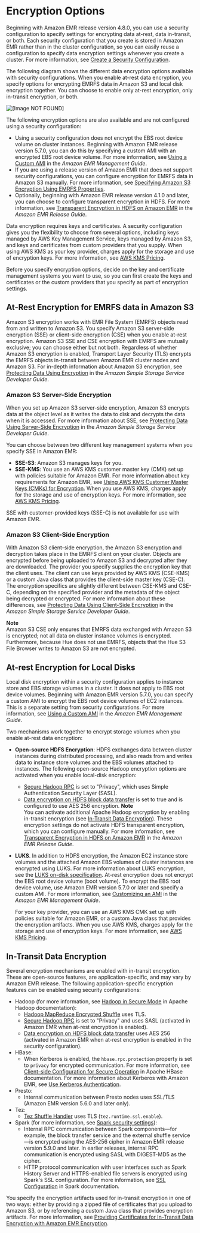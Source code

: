 # Encryption Options<a name="emr-data-encryption-options"></a>

Beginning with Amazon EMR release version 4\.8\.0, you can use a security configuration to specify settings for encrypting data at\-rest, data in\-transit, or both\. Each security configuration that you create is stored in Amazon EMR rather than in the cluster configuration, so you can easily reuse a configuration to specify data encryption settings whenever you create a cluster\. For more information, see [Create a Security Configuration](emr-create-security-configuration.md)\.

The following diagram shows the different data encryption options available with security configurations\. When you enable at\-rest data encryption, you specify options for encrypting EMRFS data in Amazon S3 and local disk encryption together\. You can choose to enable only at\-rest encryption, only in\-transit encryption, or both\.

![\[Image NOT FOUND\]](http://docs.aws.amazon.com/emr/latest/ManagementGuide/images/emr-encryption.png)

The following encryption options are also available and are not configured using a security configuration:
+ Using a security configuration does not encrypt the EBS root device volume on cluster instances\. Beginning with Amazon EMR release version 5\.7\.0, you can do this by specifying a custom AMI with an encrypted EBS root device volume\. For more information, see [Using a Custom AMI](https://docs.aws.amazon.com/emr/latest/ManagementGuide/emr-custom-ami.html) in the *Amazon EMR Management Guide*\.
+ If you are using a release version of Amazon EMR that does not support security configurations, you can configure encryption for EMRFS data in Amazon S3 manually\. For more information, see [Specifying Amazon S3 Encryption Using EMRFS Properties](emr-emrfs-encryption.md)\.
+ Optionally, beginning with Amazon EMR release version 4\.1\.0 and later, you can choose to configure transparent encryption in HDFS\. For more information, see [Transparent Encryption in HDFS on Amazon EMR](https://docs.aws.amazon.com/emr/latest/ReleaseGuide/emr-hdfs-config.html#emr-encryption-tdehdfs) in the *Amazon EMR Release Guide*\.

Data encryption requires keys and certificates\. A security configuration gives you the flexibility to choose from several options, including keys managed by AWS Key Management Service, keys managed by Amazon S3, and keys and certificates from custom providers that you supply\. When using AWS KMS as your key provider, charges apply for the storage and use of encryption keys\. For more information, see [AWS KMS Pricing](https://aws.amazon.com/kms/pricing/)\.

Before you specify encryption options, decide on the key and certificate management systems you want to use, so you can first create the keys and certificates or the custom providers that you specify as part of encryption settings\.

## At\-Rest Encryption for EMRFS data in Amazon S3<a name="emr-encryption-s3"></a>

Amazon S3 encryption works with EMR File System \(EMRFS\) objects read from and written to Amazon S3\. You specify Amazon S3 server\-side encryption \(SSE\) or client\-side encryption \(CSE\) when you enable at\-rest encryption\. Amazon S3 SSE and CSE encryption with EMRFS are mutually exclusive; you can choose either but not both\. Regardless of whether Amazon S3 encryption is enabled, Transport Layer Security \(TLS\) encrypts the EMRFS objects in\-transit between Amazon EMR cluster nodes and Amazon S3\. For in\-depth information about Amazon S3 encryption, see [Protecting Data Using Encryption](https://docs.aws.amazon.com/AmazonS3/latest/dev/UsingEncryption.html) in the *Amazon Simple Storage Service Developer Guide*\. 

### Amazon S3 Server\-Side Encryption<a name="emr-encryption-s3-sse"></a>

When you set up Amazon S3 server\-side encryption, Amazon S3 encrypts data at the object level as it writes the data to disk and decrypts the data when it is accessed\. For more information about SSE, see [Protecting Data Using Server\-Side Encryption](https://docs.aws.amazon.com/AmazonS3/latest/dev/serv-side-encryption.html) in the *Amazon Simple Storage Service Developer Guide*\.

You can choose between two different key management systems when you specify SSE in Amazon EMR: 
+ **SSE\-S3**: Amazon S3 manages keys for you\.
+ **SSE\-KMS**: You use an AWS KMS customer master key \(CMK\) set up with policies suitable for Amazon EMR\. For more information about key requirements for Amazon EMR, see [Using AWS KMS Customer Master Keys \(CMKs\) for Encryption](emr-encryption-enable.md#emr-awskms-keys)\. When you use AWS KMS, charges apply for the storage and use of encryption keys\. For more information, see [AWS KMS Pricing](https://aws.amazon.com/kms/pricing/)\.

SSE with customer\-provided keys \(SSE\-C\) is not available for use with Amazon EMR\.

### Amazon S3 Client\-Side Encryption<a name="emr-encryption-s3-cse"></a>

With Amazon S3 client\-side encryption, the Amazon S3 encryption and decryption takes place in the EMRFS client on your cluster\. Objects are encrypted before being uploaded to Amazon S3 and decrypted after they are downloaded\. The provider you specify supplies the encryption key that the client uses\. The client can use keys provided by AWS KMS \(CSE\-KMS\) or a custom Java class that provides the client\-side master key \(CSE\-C\)\. The encryption specifics are slightly different between CSE\-KMS and CSE\-C, depending on the specified provider and the metadata of the object being decrypted or encrypted\. For more information about these differences, see [Protecting Data Using Client\-Side Encryption](https://docs.aws.amazon.com/AmazonS3/latest/dev/UsingClientSideEncryption.html) in the *Amazon Simple Storage Service Developer Guide*\.

**Note**  
Amazon S3 CSE only ensures that EMRFS data exchanged with Amazon S3 is encrypted; not all data on cluster instance volumes is encrypted\. Furthermore, because Hue does not use EMRFS, objects that the Hue S3 File Browser writes to Amazon S3 are not encrypted\.

## At\-rest Encryption for Local Disks<a name="emr-encryption-localdisk"></a>

Local disk encryption within a security configuration applies to instance store and EBS storage volumes in a cluster\. It does not apply to EBS root device volumes\. Beginning with Amazon EMR version 5\.7\.0, you can specify a custom AMI to encrypt the EBS root device volumes of EC2 instances\. This is a separate setting from security configurations\. For more information, see [Using a Custom AMI](https://docs.aws.amazon.com/emr/latest/ManagementGuide/emr-custom-ami.html) in the *Amazon EMR Management Guide*\. 

Two mechanisms work together to encrypt storage volumes when you enable at\-rest data encryption:
+ **Open\-source HDFS Encryption**: HDFS exchanges data between cluster instances during distributed processing, and also reads from and writes data to instance store volumes and the EBS volumes attached to instances\. The following open\-source Hadoop encryption options are activated when you enable local\-disk encryption:
  + [Secure Hadoop RPC](https://hadoop.apache.org/docs/r2.7.2/hadoop-project-dist/hadoop-common/SecureMode.html#Data_Encryption_on_RPC) is set to "Privacy", which uses Simple Authentication Security Layer \(SASL\)\. 
  + [Data encryption on HDFS block data transfer](https://hadoop.apache.org/docs/r2.7.2/hadoop-project-dist/hadoop-common/SecureMode.html#Data_Encryption_on_Block_data_transfer.) is set to true and is configured to use AES 256 encryption\.
**Note**  
You can activate additional Apache Hadoop encryption by enabling in\-transit encryption \(see [In\-Transit Data Encryption](#emr-encryption-intransit)\)\. These encryption settings do not activate HDFS transparent encryption, which you can configure manually\. For more information, see [Transparent Encryption in HDFS on Amazon EMR](https://docs.aws.amazon.com/emr/latest/ReleaseGuide/emr-encryption-tdehdfs.html) in the *Amazon EMR Release Guide*\.
+ **LUKS**\. In addition to HDFS encryption, the Amazon EC2 instance store volumes and the attached Amazon EBS volumes of cluster instances are encrypted using LUKS\. For more information about LUKS encryption, see the [LUKS on\-disk specification](https://gitlab.com/cryptsetup/cryptsetup/wikis/Specification)\. At\-rest encryption does not encrypt the EBS root device volume \(boot volume\)\. To encrypt the EBS root device volume, use Amazon EMR version 5\.7\.0 or later and specify a custom AMI\. For more information, see [Customizing an AMI](https://docs.aws.amazon.com/emr/latest/ManagementGuide/emr-custom-ami.html) in the *Amazon EMR Management Guide*\.

  For your key provider, you can use an AWS KMS CMK set up with policies suitable for Amazon EMR, or a custom Java class that provides the encryption artifacts\. When you use AWS KMS, charges apply for the storage and use of encryption keys\. For more information, see [AWS KMS Pricing](https://aws.amazon.com/kms/pricing/)\.

## In\-Transit Data Encryption<a name="emr-encryption-intransit"></a>

Several encryption mechanisms are enabled with in\-transit encryption\. These are open\-source features, are application\-specific, and may vary by Amazon EMR release\. The following application\-specific encryption features can be enabled using security configurations:
+ Hadoop \(for more information, see [Hadoop in Secure Mode](https://hadoop.apache.org/docs/r2.7.2/hadoop-project-dist/hadoop-common/SecureMode.html) in Apache Hadoop documentation\): 
  + [Hadoop MapReduce Encrypted Shuffle](https://hadoop.apache.org/docs/r2.7.1/hadoop-mapreduce-client/hadoop-mapreduce-client-core/EncryptedShuffle.html) uses TLS\.
  + [Secure Hadoop RPC](https://hadoop.apache.org/docs/r2.7.2/hadoop-project-dist/hadoop-common/SecureMode.html#Data_Encryption_on_RPC) is set to "Privacy" and uses SASL \(activated in Amazon EMR when at\-rest encryption is enabled\)\.
  + [Data encryption on HDFS block data transfer](https://hadoop.apache.org/docs/r2.7.2/hadoop-project-dist/hadoop-common/SecureMode.html#Data_Encryption_on_Block_data_transfer.) uses AES 256 \(activated in Amazon EMR when at\-rest encryption is enabled in the security configuration\)\. 
+ HBase:
  + When Kerberos is enabled, the `hbase.rpc.protection` property is set to `privacy` for encrypted communication\. For more information, see [Client\-side Configuration for Secure Operation](http://hbase.apache.org/0.94/book/security.html#d1984e4501) in Apache HBase documentation\. For more information about Kerberos with Amazon EMR, see [Use Kerberos Authentication](emr-kerberos.md)\.
+ Presto:
  + Internal communication between Presto nodes uses SSL/TLS \(Amazon EMR version 5\.6\.0 and later only\)\.
+ Tez:
  + [Tez Shuffle Handler](https://tez.apache.org/releases/0.8.4/tez-runtime-library-javadocs/configs/TezRuntimeConfiguration.html) uses TLS \(`tez.runtime.ssl.enable`\)\.
+ Spark \(for more information, see [Spark security settings](http://spark.apache.org/docs/latest/security.html)\):
  + Internal RPC communication between Spark components—for example, the block transfer service and the external shuffle service—is encrypted using the AES\-256 cipher in Amazon EMR release version 5\.9\.0 and later\. In earlier releases, internal RPC communication is encrypted using SASL with DIGEST\-MD5 as the cipher\.
  + HTTP protocol communication with user interfaces such as Spark History Server and HTTPS\-enabled file servers is encrypted using Spark's SSL configuration\. For more information, see [SSL Configuration](https://spark.apache.org/docs/latest/security.html#ssl-configuration) in Spark documentation\.

You specify the encryption artifacts used for in\-transit encryption in one of two ways: either by providing a zipped file of certificates that you upload to Amazon S3, or by referencing a custom Java class that provides encryption artifacts\. For more information, see [Providing Certificates for In\-Transit Data Encryption with Amazon EMR Encryption](emr-encryption-enable.md#emr-encryption-certificates)\.